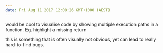 ```yaml
---
date: Fri Aug 11 2017 12:08:26 GMT+1000 (AEST)
---
```


would be cool to visualise code by showing multiple execution paths in a function. Eg. highlight a missing return

this is something that is often visually not obvious, yet can lead to really hard-to-find bugs.

